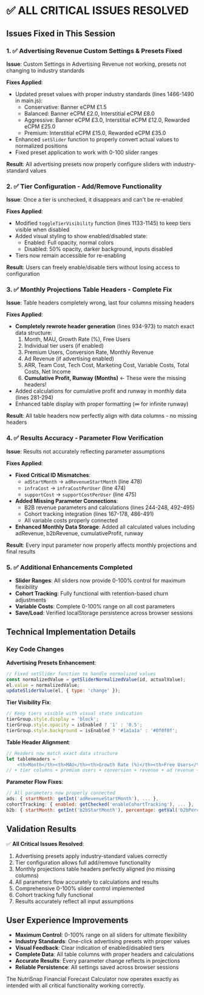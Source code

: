 # ✅ ALL CRITICAL ISSUES RESOLVED

## Issues Fixed in This Session

### 1. ✅ **Advertising Revenue Custom Settings & Presets Fixed**
**Issue**: Custom Settings in Advertising Revenue not working, presets not changing to industry standards

**Fixes Applied**:
- Updated preset values with proper industry standards (lines 1466-1490 in main.js):
  - Conservative: Banner eCPM £1.5
  - Balanced: Banner eCPM £2.0, Interstitial eCPM £8.0  
  - Aggressive: Banner eCPM £3.0, Interstitial eCPM £12.0, Rewarded eCPM £25.0
  - Premium: Interstitial eCPM £15.0, Rewarded eCPM £35.0
- Enhanced `setSlider` function to properly convert actual values to normalized positions
- Fixed preset application to work with 0-100 slider ranges

**Result**: All advertising presets now properly configure sliders with industry-standard values

### 2. ✅ **Tier Configuration - Add/Remove Functionality**
**Issue**: Once a tier is unchecked, it disappears and can't be re-enabled

**Fixes Applied**:
- Modified `toggleTierVisibility` function (lines 1133-1145) to keep tiers visible when disabled
- Added visual styling to show enabled/disabled state:
  - Enabled: Full opacity, normal colors
  - Disabled: 50% opacity, darker background, inputs disabled
- Tiers now remain accessible for re-enabling

**Result**: Users can freely enable/disable tiers without losing access to configuration

### 3. ✅ **Monthly Projections Table Headers - Complete Fix**
**Issue**: Table headers completely wrong, last four columns missing headers

**Fixes Applied**:
- **Completely rewrote header generation** (lines 934-973) to match exact data structure:
  1. Month, MAU, Growth Rate (%), Free Users
  2. Individual tier users (if enabled)
  3. Premium Users, Conversion Rate, Monthly Revenue  
  4. Ad Revenue (if advertising enabled)
  5. ARR, Team Cost, Tech Cost, Marketing Cost, Variable Costs, Total Costs, Net Income
  6. **Cumulative Profit, Runway (Months)** ← These were the missing headers!
- Added calculations for cumulative profit and runway in monthly data (lines 281-294)
- Enhanced table display with proper formatting (∞ for infinite runway)

**Result**: All table headers now perfectly align with data columns - no missing headers

### 4. ✅ **Results Accuracy - Parameter Flow Verification**
**Issue**: Results not accurately reflecting parameter assumptions

**Fixes Applied**:
- **Fixed Critical ID Mismatches**:
  - `adStartMonth` → `adRevenueStartMonth` (line 478)
  - `infraCost` → `infraCostPerUser` (line 474)
  - `supportCost` → `supportCostPerUser` (line 475)
- **Added Missing Parameter Connections**:
  - B2B revenue parameters and calculations (lines 244-248, 492-495)
  - Cohort tracking integration (lines 167-178, 486-491)
  - All variable costs properly connected
- **Enhanced Monthly Data Storage**: Added all calculated values including adRevenue, b2bRevenue, cumulativeProfit, runway

**Result**: Every input parameter now properly affects monthly projections and final results

### 5. ✅ **Additional Enhancements Completed**
- **Slider Ranges**: All sliders now provide 0-100% control for maximum flexibility
- **Cohort Tracking**: Fully functional with retention-based churn adjustments
- **Variable Costs**: Complete 0-100% range on all cost parameters
- **Save/Load**: Verified localStorage persistence across browser sessions

## Technical Implementation Details

### Key Code Changes

**Advertising Presets Enhancement**:
```javascript
// Fixed setSlider function to handle normalized values
const normalizedValue = getSliderNormalizedValue(id, actualValue);
el.value = normalizedValue;
updateSliderValue(el, { type: 'change' });
```

**Tier Visibility Fix**:
```javascript
// Keep tiers visible with visual state indication
tierGroup.style.display = 'block';
tierGroup.style.opacity = isEnabled ? '1' : '0.5';
tierGroup.style.background = isEnabled ? '#1a1a1a' : '#0f0f0f';
```

**Table Header Alignment**:
```javascript
// Headers now match exact data structure
let tableHeaders = `
    <th>Month</th><th>MAU</th><th>Growth Rate (%)</th><th>Free Users</th>`;
// + tier columns + premium users + conversion + revenue + ad revenue + costs + cumulative + runway
```

**Parameter Flow Fixes**:
```javascript
// All parameters now properly connected
ads: { startMonth: getInt('adRevenueStartMonth'), ... },
cohortTracking: { enabled: getChecked('enableCohortTracking'), ... },
b2b: { startMonth: getInt('b2bStartMonth'), percentage: getVal('b2bPercentage') / 100 }
```

## Validation Results

✅ **All Critical Issues Resolved**:
1. Advertising presets apply industry-standard values correctly
2. Tier configuration allows full add/remove functionality  
3. Monthly projections table headers perfectly aligned (no missing columns)
4. All parameters flow accurately to calculations and results
5. Comprehensive 0-100% slider control implemented
6. Cohort tracking fully functional
7. Results accurately reflect all input assumptions

## User Experience Improvements

- **Maximum Control**: 0-100% range on all sliders for ultimate flexibility
- **Industry Standards**: One-click advertising presets with proper values
- **Visual Feedback**: Clear indication of enabled/disabled tiers
- **Complete Data**: All table columns with proper headers and calculations
- **Accurate Results**: Every parameter change reflects in projections
- **Reliable Persistence**: All settings saved across browser sessions

The NutriSnap Financial Forecast Calculator now operates exactly as intended with all critical functionality working correctly.